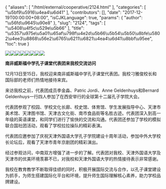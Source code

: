 {
    "aliases": [
        "/html/external/cooperative/2124.html"
    ],
    "categories": [
        "\u5bf9\u5916\u4ea4\u6d41"
    ],
    "contributors": [],
    "date": "2017-12-19T00:00:00+08:00",
    "isCJKLanguage": true,
    "params": {
        "author": "\u56fd\u9645\u90e8"
    },
    "slug": "2124",
    "tags": [
        "\u5408\u4f5c\u529e\u5b66"
    ],
    "title": "\u5357\u975e\u5a01\u65af\u798f\u4e2d\u5b66\u5b54\u5b50\u8bfe\u5802\u4ee3\u8868\u56e2\u6765\u6211\u6821\u4ea4\u6d41\u8bbf\u95ee",
    "toc": true
}

![](https://cdn.tfls.online/mirror/full/b72579ae14667714bdaddcbbd77a503af05f8304.jpg)![](https://cdn.tfls.online/mirror/full/1bc80729a1ff81112c1414795dddc464a02fe20a.jpg)![](https://cdn.tfls.online/mirror/full/2f29a40a077df6110c9e4a18149b50b6ae0f0bb4.jpg)![](https://cdn.tfls.online/mirror/full/b2e68e1d2ae5c4a0b6110ac58d31c68915e5e720.jpg)![](https://cdn.tfls.online/mirror/full/a4515e0bddcb100becaa9b09f580418fc856c7ac.jpg)![](https://cdn.tfls.online/mirror/full/64c67f2ee2224cacd5d48a1afad831e54e446774.jpg)![](https://cdn.tfls.online/mirror/full/fbebead56d0e1312ce803e8be58a494561d01dae.jpg)![](https://cdn.tfls.online/mirror/full/650b8e8d469620d6df36fdcb4404b86dd7a1068e.jpg)




  





  





**南非威斯福中学孔子课堂代表团来我校交流访问**









12月13日至15日，我校迎来南非威斯福中学孔子课堂代表团。我校刁雅俊校长和国际部的老师们热情地接待来宾。




来访我校之前，代表团成员李金淼、Patric Jordi、Anne Geldenhuys和Bernard Geldenhuys一行四人参加了在西安举行的全球第十二届孔子学院大会。




代表团参观了校园、学校文化长廊、校史馆、体育馆、学生发展指导中心、天津市美术馆、天津图书馆、天津古文化街、南市食品街等名胜古迹。代表团深入到高一年级的英语课堂，和同学们进行了愉快的交流和沟通。代表团还参加了学校的模拟联合国社团活动，观看了学校拉拉操队的精彩表演。




代表团应邀参加了庆祝天津外国语大学孔子学院建设十周年活动，参加中外大学校长论坛后，观看了天津市青年京剧团的精彩演出。




经过参观访问，中南双方增强了进一步的了解。代表团对我校、天津外国语大学及天津市的优美环境羡慕不已，对我校和天津外国语大学的热情接待表示非常感谢。




我校在教育教学不断取得佳绩的同时，积极开展国际交流与合作，以孔子课堂建设为抓手，为师生搭建国际化平台和环境，提升师生国际理解核心素养，助力学校品牌建设。









  



